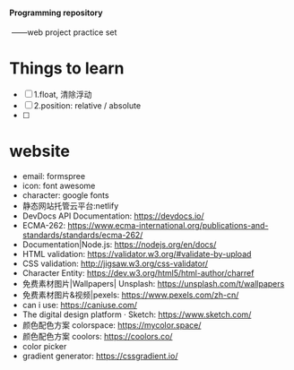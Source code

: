 #### Programming repository

​     ——web project practice set

# Things to learn

- [ ] 1.float, 清除浮动
- [ ] 2.position: relative / absolute
- [ ] 

# website
* email: formspree
* icon: font awesome
* character: google fonts
* 静态网站托管云平台:netlify
* DevDocs API Documentation: <https://devdocs.io/>
* ECMA-262: <https://www.ecma-international.org/publications-and-standards/standards/ecma-262/>  
* Documentation|Node.js: <https://nodejs.org/en/docs/>
* HTML validation: <https://validator.w3.org/#validate-by-upload>
* CSS validation: <http://jigsaw.w3.org/css-validator/>
* Character Entity: <https://dev.w3.org/html5/html-author/charref>
* 免费素材图片|Wallpapers| Unsplash:  <https://unsplash.com/t/wallpapers>
* 免费素材图片&视频|pexels: <https://www.pexels.com/zh-cn/>
* can i use: <https://caniuse.com/>
* The digital design platform · Sketch: <https://www.sketch.com/>
* 颜色配色方案 colorspace: <https://mycolor.space/>
* 颜色配色方案 coolors: <https://coolors.co/>
* color picker
* gradient generator: <https://cssgradient.io/>
